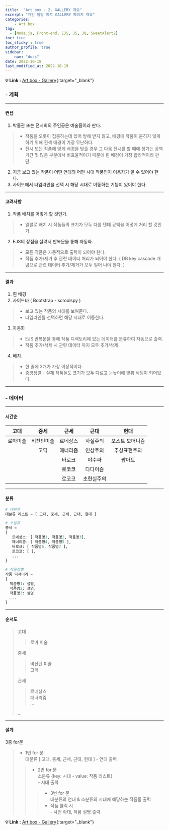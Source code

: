 ```yaml
---
title:  "Art box - 2. GALLERY 개요"
excerpt: "개인 담당 파트 GALLERY 페이지 개요"
categories: 
    - Art box
tag: 
  - [Node.js, Front-end, EJS, JS, JQ, SweetAlert2]
toc: true
toc_sticky : true
author_profile: true
sidebar:
    nav: "docs"
date: 2022-10-18
last_modified_at: 2022-10-19
---
```


**💡 Link :** [Art box - Gallery](http://118.67.142.110:8000/show_data "Art box - Gallery"){:target="_blank"}  

### - 계획
---

#### 컨셉

1. 박물관 또는 전시회의 주인공은 예술품이라 판다.  
> - 작품을 오롯이 집중하는데 있어 방해 받지 않고, 배경에 작품이 묻히지 않게 하기 위해 흰색 배경이 가장 무난하다.  
> - 전시 또는 작품에 맞게 배경을 맞출 경우 그 다음 전시를 할 때에 생기는 공백 기간 및 많은 부분에서 비효율적이기 때문에 흰 배경이 가장 합리적이라 판단.
2. 지금 보고 있는 작품이 어떤 연대의 어떤 시대 작품인지 이용자가 알 수 있어야 한다.
3. 사이드에서 타임라인을 선택 시 해당 시대로 이동하는 기능이 있어야 한다.

---

#### 고려사향

1. 작품 배치를 어떻게 할 것인가.
> - 일렬로 배치 시 작품들의 크기가 모두 다를 텐데 공백을 어떻게 처리 할 것인가.
2. EJS의 장점을 살려서 반복문을 통해 자동화.
> - 모든 작품은 자동적으로 출력이 되어야 한다.
> - 작품 추가/제거 후 관련 데이터 처리가 되어야 한다. ( DB key cascade 개념으로 관련 데이터 추가/제거가 모두 일어 나야 한다. )

---

#### 결과
1. 흰 배경
2. 사이드바 ( Bootstrap - scroolspy )
> - 보고 있는 작품의 시대를 보여준다.
> - 타임라인를 선택하면 해당 시대로 이동한다.
3. 자동화
> - EJS 반복문을 통해 작품 디렉토리에 있는 데이터를 분류하여 자동으로 출력.
> - 작품 추가/삭제 시 관련 데이터 까지 모두 추가/삭제
4. 배치
> - 한 줄에 3개가 가장 이상적이다.
> - 중앙정렬 - 실제 작품들도 크기가 모두 다르고 눈높이에 맞춰 세팅이 되어있다.

---


### - 데이터
---

#### 시간순

|고대   |중세    |근세   |근대    |현대        |
|:---: |:---:  |:---:|:---:  |:---:      |
|로마미술|비잔틴미술|르네상스|사실주의 |포스트 모더니즘|
|      |고딕    |매너리즘|인상주의 |추상표현주의  |
|      |       |바로크 |야수파   |팝아트      |
|      |       |로코코 |다다이즘 |           |
|      |       |로코코 |초현실주의|           |

---

#### 분류

```python
# 대분류
대분류 리스트 = [ 고대, 중세, 근세, 근대, 현대 ]

# 소분류
중세 = 
{
   르네상스: [ 작품명1, 작품명2, 작품명3],
   매너리즘: [ 작품명4, 작품명5 ],
   바로크: [ 작품명6, 작품명7 ],
   로코코: [ ],
   ...
}

# 작품설명
작품 딕셔너리 =
{
  작품명1: 설명,
  작품명2: 설명,
  작품명3: 설명
  ...
}

```

---

#### 순서도

> 고대  
>> 로마 미술
>
>중세  
>> 비잔틴 미술  
>> 고딕  
>
> 근세
>> 르네상스  
>> 매너리즘  
>> ...
>
> ...

---

#### 설계

3중 for문
> - 1번 for 문  
> 대분류 [ 고대, 중세, 근세, 근대, 현대 ] - 연대 출력  
>> - 2번 for 문  
>> 소분류 {key: 시대 - value: 작품 리스트} <br /> - 시대 출력  
>>> - 3번 for 문  
>>>대분류의 연대 & 소분류의 시대에 해당하는 작품들 출력   
>>> - 작품 클릭 시 <br /> - 사진 확대, 작품 설명 출력

**💡 Link :** [Art box - Gallery](http://118.67.142.110:8000/show_data "Art box - Gallery"){:target="_blank"}  